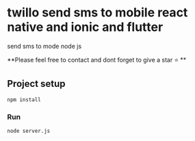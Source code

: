 # twillo send sms to mobile react native and ionic and flutter
send sms to mode node js

**Please feel free to contact and dont forget to give a star ⭐️ **

## Project setup


```
npm install
```

### Run

```
node server.js
```



